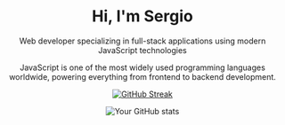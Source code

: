 
<div style="text-align: center; max-width: 600px; margin: auto;">
  <h1>Hi, I'm Sergio</h1>
  <p>Web developer specializing in full-stack applications using modern JavaScript technologies</p>
  <p>JavaScript is one of the most widely used programming languages worldwide, powering everything from frontend to backend development.</p>

  <p>
    <a href="https://github.com/tutaabsoluta">
      <img src="https://github-readme-streak-stats.herokuapp.com?user=tutaabsoluta&theme=dark&ring=fb4362&file=fb4362&currStreakNum=fb4362&currStreakLabel=fb4362&hide_border=true" alt="GitHub Streak" />
    </a>
  </p>

  <p>
    <img src="https://github-readme-stats.vercel.app/api?username=tutaabsoluta&hide_border=true&show_icons=true&bg_color=151515&title_color=fb4362&icon_color=fb4362&text_bold=false&text_color=9e9e9e" alt="Your GitHub stats" />
  </p>
</div>
